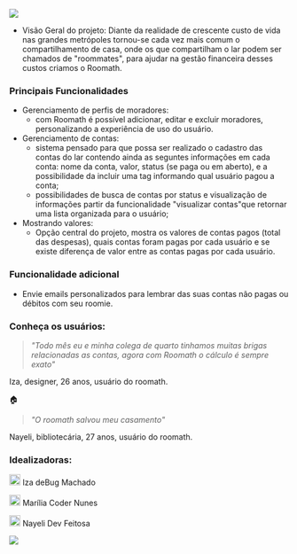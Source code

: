 ![](https://user-images.githubusercontent.com/68659584/90926308-3841f600-e3c9-11ea-899d-8fd6134d7969.jpg)



- Visão Geral do projeto:  Diante da realidade de crescente custo de vida nas grandes metrópoles tornou-se cada vez mais comum o compartilhamento de casa, onde os que compartilham o lar podem ser chamados de "roommates", para ajudar na gestão financeira desses custos criamos o Roomath.

### Principais Funcionalidades

- Gerenciamento de perfis de moradores:
	- com Roomath é possível adicionar, editar e excluir moradores, personalizando a experiência de uso do usuário.
- Gerenciamento de contas:
	- sistema pensado para que possa ser realizado o cadastro das contas do lar contendo ainda as seguntes informações em cada conta: nome da conta, valor, status (se paga ou em aberto), e a possibilidade da incluir uma tag informando qual usuário pagou a conta;
	- possibilidades de busca de contas por status e visualização de informações partir da funcionalidade "visualizar contas"que retornar uma lista organizada para o usuário;
- Mostrando valores:
	- Opção central do projeto, mostra os valores de contas pagos (total das despesas), quais contas foram pagas por cada usuário e se existe diferença de valor entre as contas pagas por cada usuário.

### Funcionalidade adicional

- Envie emails personalizados para lembrar das suas contas não pagas ou débitos com seu roomie.


### Conheça os usuários:

> *"Todo mês eu e minha colega de quarto tinhamos muitas brigas relacionadas as contas, agora com Roomath o cálculo é sempre exato"* 

Iza, designer, 26 anos, usuário do roomath.

:house: 

                    
> *"O roomath salvou meu casamento"*

Nayeli, bibliotecária, 27 anos, usuário do roomath.

### Idealizadoras:

[<img src='https://cdn.jsdelivr.net/npm/simple-icons@3.0.1/icons/github.svg' alt='github' height='20'>](https://github.com/machadinhacega) Iza deBug Machado

[<img src='https://cdn.jsdelivr.net/npm/simple-icons@3.0.1/icons/github.svg' alt='github' height='20'>](https://github.com/ligeiadev) Marília Coder Nunes

[<img src='https://cdn.jsdelivr.net/npm/simple-icons@3.0.1/icons/github.svg' alt='github' height='20'>](https://github.com/nayelidev) Nayeli Dev Feitosa 

![](https://user-images.githubusercontent.com/68659584/90925948-80144d80-e3c8-11ea-86d4-22ad217d7230.jpg)

